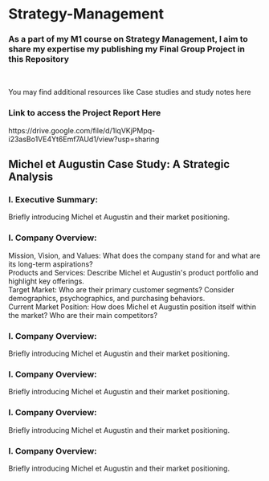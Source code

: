 # Strategy-Management
<h3> As a part of my M1 course on Strategy Management, I aim to share my expertise my publishing my Final Group Project in this Repository </h3> 
<br>
<p> You may find additional resources like Case studies and study notes here </p>

<h3> Link to access the Project Report Here </h3>
https://drive.google.com/file/d/1lqVKjPMpq-i23asBo1VE4Yt6Emf7AUd1/view?usp=sharing

<h2> Michel et Augustin Case Study: A Strategic Analysis </h2>
<h3> I. Executive Summary: </h3>
<p> Briefly introducing Michel et Augustin and their market positioning. </p>

<h3> I. Company Overview: </h3>
<p> Mission, Vision, and Values: What does the company stand for and what are its long-term aspirations? <br>
Products and Services: Describe Michel et Augustin's product portfolio and highlight key offerings.<br>
Target Market: Who are their primary customer segments? Consider demographics, psychographics, and purchasing behaviors.<br>
Current Market Position: How does Michel et Augustin position itself within the market? Who are their main competitors? </p>

<h3> I. Company Overview: </h3>
<p> Briefly introducing Michel et Augustin and their market positioning. </p>

<h3> I. Company Overview: </h3>
<p> Briefly introducing Michel et Augustin and their market positioning. </p>

<h3> I. Company Overview: </h3>
<p> Briefly introducing Michel et Augustin and their market positioning. </p>

<h3> I. Company Overview: </h3>
<p> Briefly introducing Michel et Augustin and their market positioning. </p>

